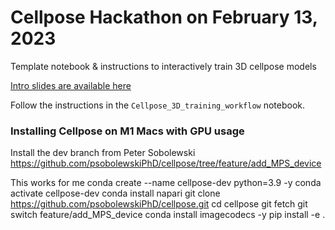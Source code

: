 # Cellpose Hackathon on February 13, 2023
Template notebook &amp; instructions to interactively train 3D cellpose models

[Intro slides are available here](https://docs.google.com/presentation/d/1IIxVK1mCvI2eoq3HV5Ro3bzcJVO1_cM6LRWOqEPGiwY/edit#slide=id.g2072dd8912e_0_238)

Follow the instructions in the `Cellpose_3D_training_workflow` notebook.



### Installing Cellpose on M1 Macs with GPU usage
Install the dev branch from Peter Sobolewski https://github.com/psobolewskiPhD/cellpose/tree/feature/add_MPS_device 

This works for me
conda create --name cellpose-dev python=3.9 -y
conda activate cellpose-dev
conda install napari
git clone https://github.com/psobolewskiPhD/cellpose.git
cd cellpose 
git fetch
git switch feature/add_MPS_device 
conda install imagecodecs -y
pip install -e .



